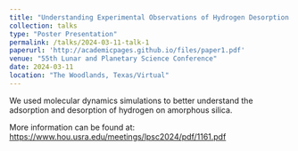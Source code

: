 ```yaml
---
title: "Understanding Experimental Observations of Hydrogen Desorption via Atomistic Modelling"
collection: talks
type: "Poster Presentation"
permalink: /talks/2024-03-11-talk-1
paperurl: 'http://academicpages.github.io/files/paper1.pdf'
venue: "55th Lunar and Planetary Science Conference"
date: 2024-03-11
location: "The Woodlands, Texas/Virtual"
---
```



We used molecular dynamics simulations to better understand the adsorption and desorption of hydrogen on amorphous silica. 

More information can be found at: https://www.hou.usra.edu/meetings/lpsc2024/pdf/1161.pdf 
